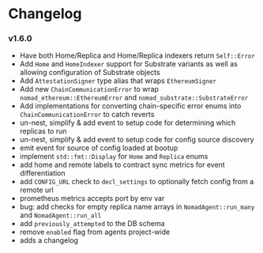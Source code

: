# Changelog

### v1.6.0

- Have both Home/Replica and Home/Replica indexers return `Self::Error`
- Add `Home` and `HomeIndexer` support for Substrate variants as well as allowing configuration of Substrate objects
- Add `AttestationSigner` type alias that wraps `EthereumSigner`
- Add new `ChainCommunicationError` to wrap `nomad_ethereum::EthereumError` and `nomad_substrate::SubstrateError`
- Add implementations for converting chain-specific error enums into `ChainCommunicationError` to catch reverts
- un-nest, simplify & add event to setup code for determining which replicas to
  run
- un-nest, simplify & add event to setup code for config source discovery
- emit event for source of config loaded at bootup
- implement `std::fmt::Display` for `Home` and `Replica` enums
- add home and remote labels to contract sync metrics for event differentiation
- add `CONFIG_URL` check to `decl_settings` to optionally fetch config from a remote url
- prometheus metrics accepts port by env var
- bug: add checks for empty replica name arrays in `NomadAgent::run_many` and
  `NomadAgent::run_all`
- add `previously_attempted` to the DB schema
- remove `enabled` flag from agents project-wide
- adds a changelog
